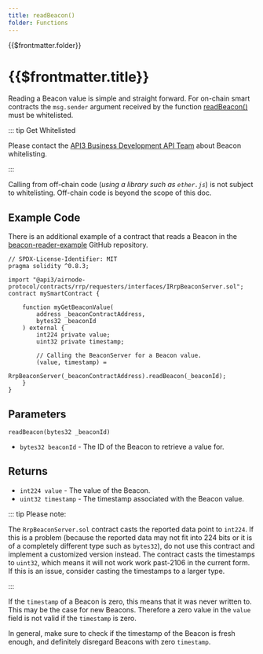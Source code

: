 ```yaml
---
title: readBeacon()
folder: Functions
---
```


<TitleSpan>{{$frontmatter.folder}}</TitleSpan>

# {{$frontmatter.title}}

<VersionWarning/>

<TocHeader />
<TOC class="table-of-contents" :include-level="[2,3]" />

Reading a Beacon value is simple and straight forward. For on-chain smart
contracts the `msg.sender` argument received by the function
[readBeacon()](https://github.com/api3dao/airnode/blob/master/packages/airnode-protocol/contracts/rrp/requesters/RrpBeaconServerV0.sol#L326-L361)
must be whitelisted.

::: tip Get Whitelisted

Please contact the
[API3 Business Development API Team](https://api3dao.typeform.com/to/O1Uvxc8m)
about Beacon whitelisting.

:::

Calling from off-chain code (_using a library such as `ether.js`_) is not
subject to whitelisting. Off-chain code is beyond the scope of this doc.

## Example Code

There is an additional example of a contract that reads a Beacon in the
[beacon-reader-example](https://github.com/api3dao/beacon-reader-example/blob/main/contracts/BeaconReaderExample.sol)
GitHub repository.

```solidity
// SPDX-License-Identifier: MIT
pragma solidity ^0.8.3;

import "@api3/airnode-protocol/contracts/rrp/requesters/interfaces/IRrpBeaconServer.sol";
contract mySmartContract {

    function myGetBeaconValue(
        address _beaconContractAddress,
        bytes32 _beaconId
    ) external {
        int224 private value;
        uint32 private timestamp;

        // Calling the BeaconServer for a Beacon value.
        (value, timestamp) =
            RrpBeaconServer(_beaconContractAddress).readBeacon(_beaconId);
    }
}
```

## Parameters

`readBeacon(bytes32 _beaconId)`

- `bytes32 beaconId` - The ID of the Beacon to retrieve a value for.

## Returns

- `int224 value` - The value of the Beacon.
- `uint32 timestamp` - The timestamp associated with the Beacon value.

::: tip Please note:

The `RrpBeaconServer.sol` contract casts the reported data point to `int224`. If
this is a problem (because the reported data may not fit into 224 bits or it is
of a completely different type such as `bytes32`), do not use this contract and
implement a customized version instead. The contract casts the timestamps to
`uint32`, which means it will not work work past-2106 in the current form. If
this is an issue, consider casting the timestamps to a larger type.

:::

If the `timestamp` of a Beacon is zero, this means that it was never written to.
This may be the case for new Beacons. Therefore a zero value in the `value`
field is not valid if the `timestamp` is zero.

In general, make sure to check if the timestamp of the Beacon is fresh enough,
and definitely disregard Beacons with zero `timestamp`.
